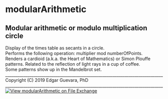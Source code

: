 # modularArithmetic
## Modular arithmetic or modulo multiplication circle <br />
Display of the times table as secants in a circle. <br />
Performs the following operation: multiplier mod numberOfPoints. <br />
Renders a cardioid (a.k.a. the Heart of Mathematics) or Simon Plouffe patterns. Related to the reflection of light rays in a cup of coffee.  <br />
Some patterns show up in the Mandelbrot set. <br />
______________________________________________________________________________ <br />
Copyright (C) 2019 Edgar Guevara, PhD <br />
______________________________________________________________________________ <br />
[![View modularArithmetic on File Exchange](https://www.mathworks.com/matlabcentral/images/matlab-file-exchange.svg)](https://la.mathworks.com/matlabcentral/fileexchange/73411-modulararithmetic)
